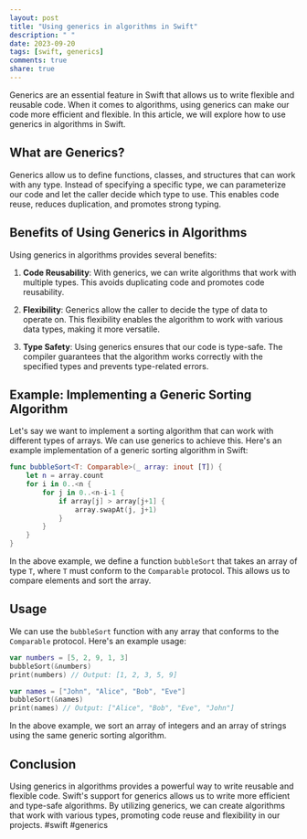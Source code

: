 ```yaml
---
layout: post
title: "Using generics in algorithms in Swift"
description: " "
date: 2023-09-20
tags: [swift, generics]
comments: true
share: true
---
```


Generics are an essential feature in Swift that allows us to write flexible and reusable code. When it comes to algorithms, using generics can make our code more efficient and flexible. In this article, we will explore how to use generics in algorithms in Swift.

## What are Generics?

Generics allow us to define functions, classes, and structures that can work with any type. Instead of specifying a specific type, we can parameterize our code and let the caller decide which type to use. This enables code reuse, reduces duplication, and promotes strong typing.

## Benefits of Using Generics in Algorithms

Using generics in algorithms provides several benefits:

1. **Code Reusability**: With generics, we can write algorithms that work with multiple types. This avoids duplicating code and promotes code reusability.

2. **Flexibility**: Generics allow the caller to decide the type of data to operate on. This flexibility enables the algorithm to work with various data types, making it more versatile.

3. **Type Safety**: Using generics ensures that our code is type-safe. The compiler guarantees that the algorithm works correctly with the specified types and prevents type-related errors.

## Example: Implementing a Generic Sorting Algorithm

Let's say we want to implement a sorting algorithm that can work with different types of arrays. We can use generics to achieve this. Here's an example implementation of a generic sorting algorithm in Swift:

```swift
func bubbleSort<T: Comparable>(_ array: inout [T]) {
    let n = array.count
    for i in 0..<n {
        for j in 0..<n-i-1 {
            if array[j] > array[j+1] {
                array.swapAt(j, j+1)
            }
        }
    }
}
```

In the above example, we define a function `bubbleSort` that takes an array of type `T`, where `T` must conform to the `Comparable` protocol. This allows us to compare elements and sort the array.

## Usage

We can use the `bubbleSort` function with any array that conforms to the `Comparable` protocol. Here's an example usage:

```swift
var numbers = [5, 2, 9, 1, 3]
bubbleSort(&numbers)
print(numbers) // Output: [1, 2, 3, 5, 9]

var names = ["John", "Alice", "Bob", "Eve"]
bubbleSort(&names)
print(names) // Output: ["Alice", "Bob", "Eve", "John"]
```

In the above example, we sort an array of integers and an array of strings using the same generic sorting algorithm.

## Conclusion

Using generics in algorithms provides a powerful way to write reusable and flexible code. Swift's support for generics allows us to write more efficient and type-safe algorithms. By utilizing generics, we can create algorithms that work with various types, promoting code reuse and flexibility in our projects. #swift #generics